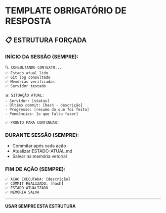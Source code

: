 # TEMPLATE OBRIGATÓRIO DE RESPOSTA

## 📋 ESTRUTURA FORÇADA

### INÍCIO DA SESSÃO (SEMPRE):
```
🔍 CONSULTANDO CONTEXTO...
✅ Estado atual lido
✅ Git log consultado  
✅ Memórias verificadas
✅ Servidor testado

📊 SITUAÇÃO ATUAL:
- Servidor: [status]
- Último commit: [hash - descrição]  
- Progresso: [resumo do que foi feito]
- Pendências: [o que falta fazer]

✅ PRONTO PARA CONTINUAR!
```

### DURANTE SESSÃO (SEMPRE):
- Commitar após cada ação
- Atualizar ESTADO-ATUAL.md
- Salvar na memória vetorial

### FIM DE AÇÃO (SEMPRE):
```
✅ AÇÃO EXECUTADA: [descrição]
✅ COMMIT REALIZADO: [hash]
✅ ESTADO ATUALIZADO  
✅ MEMÓRIA SALVA
```

---
**USAR SEMPRE ESTA ESTRUTURA**